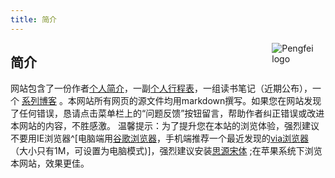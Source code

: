 ```yaml
---
title: 简介
---
```


[<img src="https://zpfsite.files.wordpress.com/2017/11/e6ada3efbc9a2017-02-21-021403efbc9b618x618.jpg?w=544" style="max-width:17%;min-width:40px;float:right;" alt="Pengfei logo" />](http://www.pfzhang.com)

## 简介
网站包含了一份作者[个人简介](https://k12.pfzhang.com/about/)，一副[个人行程表](../schedule.html)，一组读书笔记（近期公布），一个 [系列博客](https://k12.pfzhang.com/campus_management_manual/) 。本网站所有网页的源文件均用markdown撰写。如果您在网站发现了任何错误，恳请点击菜单栏上的“问题反馈”按钮留言，帮助作者纠正错误或改进本网站的内容，不胜感激。
温馨提示：为了提升您在本站的浏览体验，强烈建议不要用IE浏览器^[电脑端用<a href="https://www.baidu.com/s?ie=UTF-8&wd=谷歌浏览器" target="_blank">谷歌浏览器</a>，手机端推荐一个最近发现的<a href="https://www.baidu.com/s?ie=UTF-8&wd=via浏览器" target="_blank">via浏览器</a>（大小只有1M，可设置为电脑模式)]，强烈建议安装[思源宋体](https://github.com/adobe-fonts/source-han-serif/tree/release) ;在苹果系统下浏览本网站，效果更佳。

<script type="text/javascript">
    $(document).ready(function() {
        $('a[href^="http"]').each(function() {
            $(this).attr('target', '_blank');
        });
    });
</script>